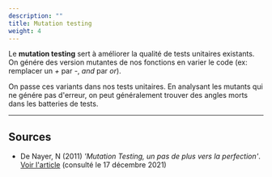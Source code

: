 ```yaml
---
description: ""
title: Mutation testing
weight: 4
---
```


Le **mutation testing** sert à améliorer la qualité de tests unitaires existants. 
On génére des version mutantes de nos fonctions en varier le code (ex: remplacer un *+* par *-*, *and* par *or*). 

On passe ces variants dans nos tests unitaires. 
En analysant les mutants qui ne génére pas d'erreur, on peut généralement trouver des 	angles morts dans les batteries de tests.
<!--more-->

---
## Sources
 * De Nayer, N (2011) *'Mutation Testing, un pas de plus vers la perfection'*.
  [Voir l'article](https://blog.octo.com/mutation-testing-un-pas-de-plus-vers-la-perfection/) (consulté le 17 décembre 2021)  